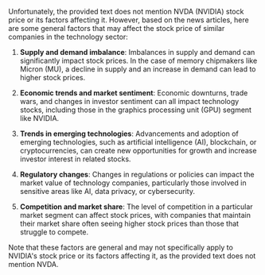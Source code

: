Unfortunately, the provided text does not mention NVDA (NVIDIA) stock price or its factors affecting it. However, based on the news articles, here are some general factors that may affect the stock price of similar companies in the technology sector:

1. **Supply and demand imbalance**: Imbalances in supply and demand can significantly impact stock prices. In the case of memory chipmakers like Micron (MU), a decline in supply and an increase in demand can lead to higher stock prices.

2. **Economic trends and market sentiment**: Economic downturns, trade wars, and changes in investor sentiment can all impact technology stocks, including those in the graphics processing unit (GPU) segment like NVIDIA.

3. **Trends in emerging technologies**: Advancements and adoption of emerging technologies, such as artificial intelligence (AI), blockchain, or cryptocurrencies, can create new opportunities for growth and increase investor interest in related stocks.

4. **Regulatory changes**: Changes in regulations or policies can impact the market value of technology companies, particularly those involved in sensitive areas like AI, data privacy, or cybersecurity.

5. **Competition and market share**: The level of competition in a particular market segment can affect stock prices, with companies that maintain their market share often seeing higher stock prices than those that struggle to compete.

Note that these factors are general and may not specifically apply to NVIDIA's stock price or its factors affecting it, as the provided text does not mention NVDA.